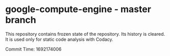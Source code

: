 # google-compute-engine - master branch

This repository contains frozen state of the repository.
Its history is cleared. It is used only for static code
analysis with Codacy.

Commit Time: 1692174006